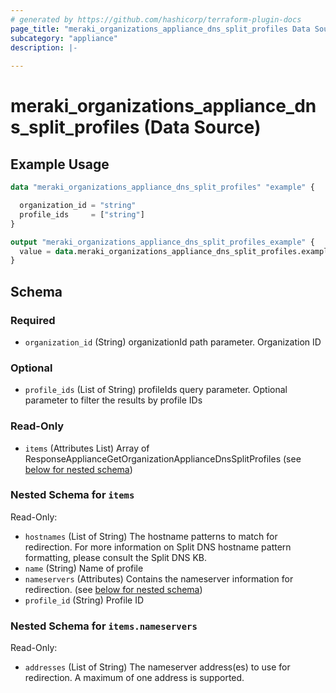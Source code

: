 ```yaml
---
# generated by https://github.com/hashicorp/terraform-plugin-docs
page_title: "meraki_organizations_appliance_dns_split_profiles Data Source - terraform-provider-meraki"
subcategory: "appliance"
description: |-
  
---
```


# meraki_organizations_appliance_dns_split_profiles (Data Source)



## Example Usage

```terraform
data "meraki_organizations_appliance_dns_split_profiles" "example" {

  organization_id = "string"
  profile_ids     = ["string"]
}

output "meraki_organizations_appliance_dns_split_profiles_example" {
  value = data.meraki_organizations_appliance_dns_split_profiles.example.items
}
```

<!-- schema generated by tfplugindocs -->
## Schema

### Required

- `organization_id` (String) organizationId path parameter. Organization ID

### Optional

- `profile_ids` (List of String) profileIds query parameter. Optional parameter to filter the results by profile IDs

### Read-Only

- `items` (Attributes List) Array of ResponseApplianceGetOrganizationApplianceDnsSplitProfiles (see [below for nested schema](#nestedatt--items))

<a id="nestedatt--items"></a>
### Nested Schema for `items`

Read-Only:

- `hostnames` (List of String) The hostname patterns to match for redirection. For more information on Split DNS hostname pattern formatting, please consult the Split DNS KB.
- `name` (String) Name of profile
- `nameservers` (Attributes) Contains the nameserver information for redirection. (see [below for nested schema](#nestedatt--items--nameservers))
- `profile_id` (String) Profile ID

<a id="nestedatt--items--nameservers"></a>
### Nested Schema for `items.nameservers`

Read-Only:

- `addresses` (List of String) The nameserver address(es) to use for redirection. A maximum of one address is supported.
